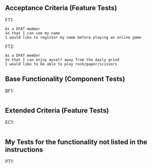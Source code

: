 ## Acceptance Criteria (Feature Tests)
FT1:
```
As a DFAT member
So that I can see my name
I would like to register my name before playing an online game
```
FT2:
```
As a DFAT member
So that I can enjoy myself away from the daily grind
I would like to be able to play rock/paper/scissors
```

## Base Functionality (Component Tests)
BF1: 
```
```

## Extended Criteria (Feature Tests)
EC1: 
```
```

## My Tests for the functionality not listed in the instructions
PT1:
```
```